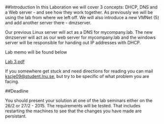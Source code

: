 ##Introduction
In this Laboration we will cover 3 concepts: DHCP, DNS and a Web server -
and see how they work together. As previously we will be using the lab from
where we left off. We will also introduce a new VMNet (5) and add another server there - dmzserver.

Our previous Linux server will act as a DNS for mycompany.lab. The new dmzserver will act as our web server for mycompany.lab and the windows server will be responsible for handing out IP addresses with DHCP.

Lab memo will be found below

[Lab 3.pdf](https://github.com/1DV020/labs/raw/master/Lab%203/Lab_3.pdf)

If you somewhere get stuck and need directions for reading you can mail kscje09@student.lnu.se, but try to be specific of what problem you are facing. 

##Deadline

You should present your solution at one of the lab seminars either on the 26/2 or 27/2 - 2015. The requirements will be tested. That includes restarting the machines to see that the changes you have made are persistant.
